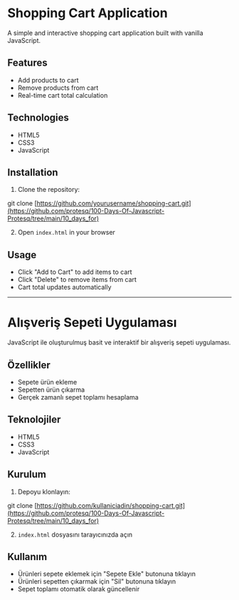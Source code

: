 # Shopping Cart Application

A simple and interactive shopping cart application built with vanilla JavaScript.

## Features

- Add products to cart
- Remove products from cart
- Real-time cart total calculation

## Technologies

- HTML5
- CSS3
- JavaScript


## Installation

1. Clone the repository:

git clone [https://github.com/yourusername/shopping-cart.git](https://github.com/protesq/100-Days-Of-Javascript-Protesq/tree/main/10_days_for)

2. Open `index.html` in your browser

## Usage

- Click "Add to Cart" to add items to cart
- Click "Delete" to remove items from cart
- Cart total updates automatically

---

# Alışveriş Sepeti Uygulaması

 JavaScript ile oluşturulmuş basit ve interaktif bir alışveriş sepeti uygulaması.

## Özellikler

- Sepete ürün ekleme
- Sepetten ürün çıkarma
- Gerçek zamanlı sepet toplamı hesaplama

## Teknolojiler

- HTML5
- CSS3
- JavaScript


## Kurulum

1. Depoyu klonlayın:

git clone [https://github.com/kullaniciadin/shopping-cart.git](https://github.com/protesq/100-Days-Of-Javascript-Protesq/tree/main/10_days_for)

2. `index.html` dosyasını tarayıcınızda açın

## Kullanım

- Ürünleri sepete eklemek için "Sepete Ekle" butonuna tıklayın
- Ürünleri sepetten çıkarmak için "Sil" butonuna tıklayın
- Sepet toplamı otomatik olarak güncellenir

